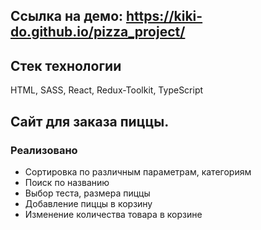 ## Ссылка на демо: https://kiki-do.github.io/pizza_project/

## Стек технологии
  HTML,
  SASS,
  React,
  Redux-Toolkit,
  TypeScript
  
## Сайт для заказа пиццы. 
### Реализовано 
 - Сортировка по различным параметрам, категориям
 - Поиск по названию
 - Выбор теста, размера пиццы
 - Добавление пиццы в корзину
 - Изменение количества товара в корзине


